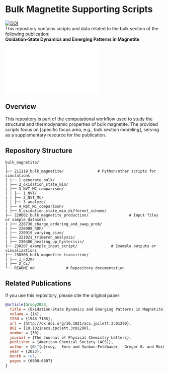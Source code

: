# Bulk Magnetite Supporting Scripts

[![DOI](https://img.shields.io/badge/DOI-10.1021/acs.jpclett.3c01290-blue)](https://pubs.acs.org/doi/full/10.1021/acs.jpclett.3c01290)  
This repository contains scripts and data related to the bulk section of the following publication:  
**Oxidation-State Dynamics and Emerging Patterns in Magnetite** 

![TOC](TOC2.pdf)
## Overview  
This repository is part of the computational workflow used to study the structural and thermodynamic properties of bulk magnetite. The provided scripts focus on [specific focus area, e.g., bulk section modeling], serving as a supplementary resource for the publication.  

## Repository Structure  
```
bulk_magnetite/
│
├── 211119_bulk_magnetite/               # Python/other scripts for simulations
| ├── 1_generate_bulk/
| ├── 2_oxidation_state_min/
| ├── 3_NVT_MC_comparison/
| | ├── 1_NVT/
| | ├── 2_NVT_MC/
| | ├── 3_analyze/
| ├── 4_Npt_MC_comparison/
| ├── 5_oxidation_state_min_different_scheme/
├── 220602_bulk_magnetite_production/                  # Input files or sample datasets
| ├── 220730_charge_ordering_and_swap_prob/
| ├── 220908_RDF/
| ├── 220919_varying_size/
| ├── 221021_trimeron_analysis/
| ├── 230406_heating_up_hysterisis/
├── 230207_example_input_script/               # Example outputs or visualizations
├── 230308_bulk_magnetite_transition/
| ├── 1_Fd3m/
| ├── 2_Cc/
└── README.md              # Repository documentation
```

## Related Publications  
If you use this repository, please cite the original paper:  
```bibtex
@article{Grsoy2023,
  title = {Oxidation-State Dynamics and Emerging Patterns in Magnetite},
  volume = {14},
  ISSN = {1948-7185},
  url = {http://dx.doi.org/10.1021/acs.jpclett.3c01290},
  DOI = {10.1021/acs.jpclett.3c01290},
  number = {30},
  journal = {The Journal of Physical Chemistry Letters},
  publisher = {American Chemical Society (ACS)},
  author = {G\"{u}rsoy,  Emre and Vonbun-Feldbauer,  Gregor B. and Meißner,  Robert H.},
  year = {2023},
  month = jul,
  pages = {6800–6807}
}
```
